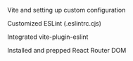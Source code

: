 Vite and setting up custom configuration

Customized ESLint (.eslintrc.cjs)

Integrated vite-plugin-eslint

Installed and prepped React Router DOM